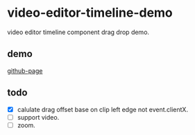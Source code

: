 # video-editor-timeline-demo

video editor timeline component drag drop demo.

## demo
[github-page](https://haoxuan8.github.io/video-editor-timeline-demo/)

## todo
- [x] calulate drag offset base on clip left edge not event.clientX.
- [ ] support video.
- [ ] zoom.
